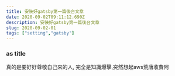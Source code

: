 ```yaml
---
title: 安裝好gatsby第一篇後台文章
date: 2020-09-02T09:11:12.690Z
description: 安裝好gatsby第一篇後台文章
slug: 2020-09-02-01
tags: ["setting","gatsby"]
---
```

### as title
真的是要好好尊敬自己來的人,
完全是知識爆擊,突然想起aws荒唐收費阿
